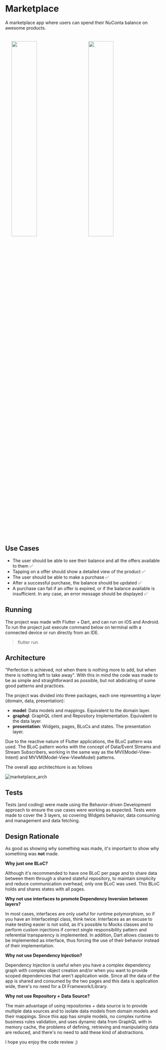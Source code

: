 # Marketplace

A marketplace app where users can spend their NuConta balance on awesome products.

<p float="left">
<img width="40%" vspace="20" hspace="20" src="https://user-images.githubusercontent.com/4440882/87166175-91364e80-c2a1-11ea-905e-897af730c137.gif" />
<img width="40%" vspace="20" hspace="20" src="https://user-images.githubusercontent.com/4440882/87166152-8aa7d700-c2a1-11ea-8112-6c5b4e10c094.gif" />
  
## Use Cases

- The user should be able to see their balance and all the offers available to them ✅
- Tapping on a offer should show a detailed view of the product ✅
- The user should be able to make a purchase ✅
- After a successful purchase, the balance should be updated ✅
- A purchase can fail if an offer is expired, or if the balance available is insufficient. In any case, an error message should be displayed ✅

## Running

The project was made with Flutter + Dart, and can run on iOS and Android. To run the project just execute command below on terminal with a connected device or run directly from an IDE.
> flutter run

## Architecture

"Perfection is achieved, not when there is nothing more to add, but when there is nothing left to take away". With this in mind the code was made to be as simple and straightforward as possible, but not abdicating of some good patterns and practices.

The project was divided into three packages, each one representing a layer (domain, data, presentation):

- **model**: Data models and mappings. Equivalent to the domain layer.
- **graphql**: GraphQL client and Repository Implementation. Equivalent to the data layer.
- **presentation**: Widgets, pages, BLoCs and states. The presentation layer.

Due to the reactive nature of Flutter applications, the BLoC pattern was used. The BLoC pattern works with the concept of Data/Event Streams and Stream Subscribers, working in the same way as the MVI(Model-View-Intent) and MVVM(Model-View-ViewModel) patterns.

The overall app architechture is as follows

![marketplace_arch](https://user-images.githubusercontent.com/4440882/77957826-7cade780-72aa-11ea-8cdc-cea6727fbd08.png)

## Tests
Tests (and coding) were made using the Behavior-driven Development approach to ensure the use cases were working as expected. Tests were made to cover the 3 layers, so covering Widgets behavior, data consuming and management and data fetching.

## Design Rationale

As good as showing why something was made, it's important to show why something was **not** made.

**Why just one BLoC?**

Although it's recommended to have one BLoC per page and to share data between them through a shared stateful repository, to maintain simplicity and reduce communication overhead, only one BLoC was used. This BLoC holds and shares states with all pages.

**Why not use interfaces to promote Dependency Inversion between layers?**

In most cases, interfaces are only useful for runtime polymorphism, so if you have an InterfaceImpl class, think twice. Interfaces as an excuse to make testing easier is not solid, as it's possible to Mocks classes and to perform custom injections if correct single responsibility pattern and referential transparency is implemented. In addition, Dart allows classes to be implemented as interface, thus forcing the use of their behavior instead of their implementation.

**Why not use Dependency Injection?**

Dependency Injection is useful when you have a complex dependency graph with complex object creation and/or when you want to provide scoped dependencies that aren't application wide. Since all the data of the app is shared and consumed by the two pages and this data is application wide, there's no need for a DI Framework/Library.


**Why not use Repository + Data Source?**

The main advantage of using repositories + data source is to provide multiple data sources and to isolate data models from domain models and their mappings. Since this app has simple models, no complex runtime business rules validation, and uses dynamic data from GraphQL with in memory cache, the problems of defining, retrieving and manipulating data are reduced, and there's no need to add these kind of abstractions.

I hope you enjoy the code review ;)
